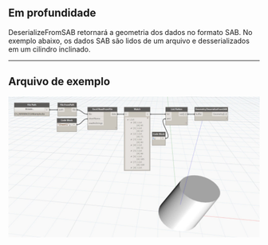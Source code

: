 ## Em profundidade
DeserializeFromSAB retornará a geometria dos dados no formato SAB. No exemplo abaixo, os dados SAB são lidos de um arquivo e desserializados em um cilindro inclinado.
___
## Arquivo de exemplo

![DeserializeFromSAB](./Autodesk.DesignScript.Geometry.Geometry.DeserializeFromSAB_img.jpg)

